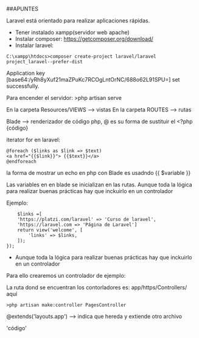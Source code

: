##APUNTES

Laravel está orientado para realizar aplicaciones rápidas.

- Tener instalado xampp(servidor web apache)
- Instalar composer: https://getcomposer.org/download/
- Instalar laravel: 
```
C:\xampp\htdocs>composer create-project laravel/laravel project_laravel--prefer-dist
```

Application key [base64:/yRh8yXuf21maZPuKc7RCOgLntOrNC/688o62L91SPU=] set successfully.

Para encender el servidor: >php artisan serve 

En la carpeta Resources/VIEWS --> vistas
En la carpeta ROUTES --> rutas 

Blade --> renderizador de código php, @ es su forma de sustituir el <?php {código}

iterator for en laravel: 
```
@foreach ($links as $link => $text)
<a href="{{$link}}"> {{$text}}</a>
@endforeach
```
la forma de mostrar un echo en php con Blade es usadndo {{ $variable }}

Las variables en en blade se inicializan en las rutas. Aunque toda la lógica para realizar buenas prácticas hay que inckuirlo en un controlador

Ejemplo: 

```Route::get('/', function () {
    $links =[
    'https://platzi.com/laravel' => 'Curso de laravel',
    'https://laravel.com => 'Página de Laravel']
    return view('welcome', [
        'links' => $links,
    ]);
});
```

- Aunque toda la lógica para realizar buenas prácticas hay que inckuirlo en un controlador

Para ello crearemos un controlador de ejemplo:

La ruta dond se encuentran los contorladores es: app/https/Controllers/ aquí
```
>php artisan make:controller PagesController
```

@extends('layouts.app') --> indica que hereda y extiende otro archivo

'código'